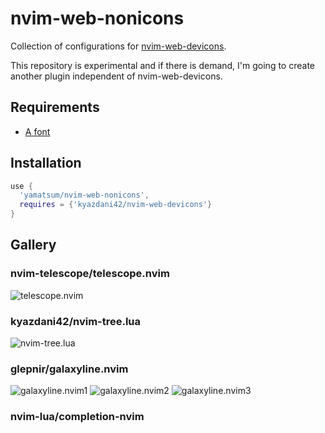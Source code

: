 # nvim-web-nonicons

Collection of configurations for [nvim-web-devicons](https://github.com/kyazdani42/nvim-web-devicons).

This repository is experimental and if there is demand, I'm going to create another plugin independent of nvim-web-devicons. 

## Requirements

- [A font](https://github.com/yamatsum/nonicons)

## Installation

```lua
use {
  'yamatsum/nvim-web-nonicons',
  requires = {'kyazdani42/nvim-web-devicons'}
}
```

## Gallery
### nvim-telescope/telescope.nvim
![telescope.nvim](https://user-images.githubusercontent.com/42740055/110775102-dfbd4200-82a1-11eb-9393-64240026c761.png)

### kyazdani42/nvim-tree.lua
![nvim-tree.lua](https://user-images.githubusercontent.com/42740055/110775095-df24ab80-82a1-11eb-9d96-9cfd32dc4388.png)

### glepnir/galaxyline.nvim
![galaxyline.nvim1](https://user-images.githubusercontent.com/42740055/110775089-dd5ae800-82a1-11eb-9d95-f9b43a6b616e.png)
![galaxyline.nvim2](https://user-images.githubusercontent.com/42740055/110775090-ddf37e80-82a1-11eb-9b52-75bcd3f9f568.png)
![galaxyline.nvim3](https://user-images.githubusercontent.com/42740055/110775093-de8c1500-82a1-11eb-81ad-321c377aab27.png)

### nvim-lua/completion-nvim
